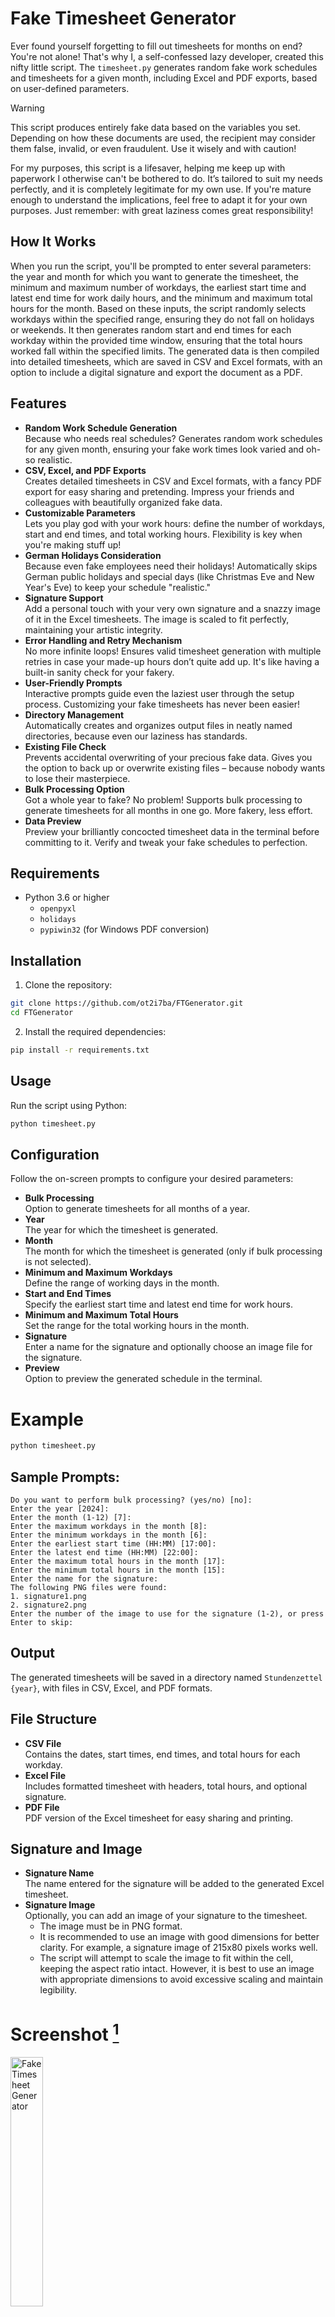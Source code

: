 # Fake Timesheet Generator
Ever found yourself forgetting to fill out timesheets for months on end? You're not alone! That's why I, a self-confessed lazy developer, created this nifty little script. The `timesheet.py` generates random fake work schedules and timesheets for a given month, including Excel and PDF exports, based on user-defined parameters.

> [!WARNING]
> This script produces entirely fake data based on the variables you set. Depending on how these documents are used, the recipient may consider them false, invalid, or even fraudulent. Use it wisely and with caution!

For my purposes, this script is a lifesaver, helping me keep up with paperwork I otherwise can't be bothered to do. It’s tailored to suit my needs perfectly, and it is completely legitimate for my own use. If you're mature enough to understand the implications, feel free to adapt it for your own purposes. Just remember: with great laziness comes great responsibility!

## How It Works
When you run the script, you'll be prompted to enter several parameters: the year and month for which you want to generate the timesheet, the minimum and maximum number of workdays, the earliest start time and latest end time for work daily hours, and the minimum and maximum total hours for the month. Based on these inputs, the script randomly selects workdays within the specified range, ensuring they do not fall on holidays or weekends. It then generates random start and end times for each workday within the provided time window, ensuring that the total hours worked fall within the specified limits. The generated data is then compiled into detailed timesheets, which are saved in CSV and Excel formats, with an option to include a digital signature and export the document as a PDF.

## Features
- **Random Work Schedule Generation**<br>Because who needs real schedules? Generates random work schedules for any given month, ensuring your fake work times look varied and oh-so realistic.
- **CSV, Excel, and PDF Exports**<br>Creates detailed timesheets in CSV and Excel formats, with a fancy PDF export for easy sharing and pretending. Impress your friends and colleagues with beautifully organized fake data.
- **Customizable Parameters**<br>Lets you play god with your work hours: define the number of workdays, start and end times, and total working hours. Flexibility is key when you're making stuff up!
- **German Holidays Consideration**<br>Because even fake employees need their holidays! Automatically skips German public holidays and special days (like Christmas Eve and New Year's Eve) to keep your schedule "realistic."
- **Signature Support**<br>Add a personal touch with your very own signature and a snazzy image of it in the Excel timesheets. The image is scaled to fit perfectly, maintaining your artistic integrity.
- **Error Handling and Retry Mechanism**<br>No more infinite loops! Ensures valid timesheet generation with multiple retries in case your made-up hours don’t quite add up. It's like having a built-in sanity check for your fakery.
- **User-Friendly Prompts**<br>Interactive prompts guide even the laziest user through the setup process. Customizing your fake timesheets has never been easier!
- **Directory Management**<br>Automatically creates and organizes output files in neatly named directories, because even our laziness has standards.
- **Existing File Check**<br>Prevents accidental overwriting of your precious fake data. Gives you the option to back up or overwrite existing files – because nobody wants to lose their masterpiece.
- **Bulk Processing Option**<br>Got a whole year to fake? No problem! Supports bulk processing to generate timesheets for all months in one go. More fakery, less effort.
- **Data Preview**<br>Preview your brilliantly concocted timesheet data in the terminal before committing to it. Verify and tweak your fake schedules to perfection.

## Requirements
- Python 3.6 or higher
    - `openpyxl`
    - `holidays`
    - `pypiwin32` (for Windows PDF conversion)

## Installation

1. Clone the repository:
```bash
git clone https://github.com/ot2i7ba/FTGenerator.git
cd FTGenerator
```

2. Install the required dependencies:
```bash
pip install -r requirements.txt
```

## Usage
Run the script using Python:
```bash
python timesheet.py
```

## Configuration
Follow the on-screen prompts to configure your desired parameters:

- **Bulk Processing**<br>Option to generate timesheets for all months of a year.
- **Year**<br>The year for which the timesheet is generated.
- **Month**<br>The month for which the timesheet is generated (only if bulk processing is not selected).
- **Minimum and Maximum Workdays**<br>Define the range of working days in the month.
- **Start and End Times**<br>Specify the earliest start time and latest end time for work hours.
- **Minimum and Maximum Total Hours**<br>Set the range for the total working hours in the month.
- **Signature**<br>Enter a name for the signature and optionally choose an image file for the signature.
- **Preview**<br>Option to preview the generated schedule in the terminal.

# Example
```bash
python timesheet.py
```

## Sample Prompts:
```
Do you want to perform bulk processing? (yes/no) [no]:
Enter the year [2024]:
Enter the month (1-12) [7]:
Enter the maximum workdays in the month [8]:
Enter the minimum workdays in the month [6]:
Enter the earliest start time (HH:MM) [17:00]:
Enter the latest end time (HH:MM) [22:00]:
Enter the maximum total hours in the month [17]:
Enter the minimum total hours in the month [15]:
Enter the name for the signature:
The following PNG files were found:
1. signature1.png
2. signature2.png
Enter the number of the image to use for the signature (1-2), or press Enter to skip:
```

## Output
The generated timesheets will be saved in a directory named `Stundenzettel {year}`, with files in CSV, Excel, and PDF formats.

## File Structure
- **CSV File**<br>Contains the dates, start times, end times, and total hours for each workday.
- **Excel File**<br>Includes formatted timesheet with headers, total hours, and optional signature.
- **PDF File**<br>PDF version of the Excel timesheet for easy sharing and printing.

## Signature and Image
- **Signature Name**<br>The name entered for the signature will be added to the generated Excel timesheet.
- **Signature Image**<br>Optionally, you can add an image of your signature to the timesheet.
    - The image must be in PNG format.
    - It is recommended to use an image with good dimensions for better clarity. For example, a signature image of 215x80 pixels works well.
    - The script will attempt to scale the image to fit within the cell, keeping the aspect ratio intact. However, it is best to use an image with appropriate dimensions to avoid excessive scaling and maintain legibility.

# Screenshot [^1]
<img src="https://github.com/ot2i7ba/FTGenerator/blob/main/assets/screenshot.png" width="32%" alt="Fake Timesheet Generator"> 

___

# License
This project is licensed under the **[MIT license](https://github.com/ot2i7ba/FTGenerator/blob/main/LICENSE)**, providing users with flexibility and freedom to use and modify the software according to their needs.

# Contributing
Contributions are welcome! Please fork the repository and submit a pull request for review.

# Disclaimer
This project is provided without warranties. Users are advised to review the accompanying license for more information on the terms of use and limitations of liability.

# Conclusion
Let's be honest: I'm way too lazy to fill out timesheets regularly. I mean, I've been known to forget them for months, sometimes even years! Instead of torturing myself with manually creating Excel tables and saving them as PDFs, I built this nifty little helper. It's customized to my needs, which is why the generated files are in German.

Full disclosure: I'm not a professional programmer. I'm just a lazy, forgetful, and somewhat scatterbrained guy who hates paperwork. So, if you find any bugs or glitches, feel free to laugh, cry, or let me know. And don't be surprised if you see this README.md changing frequently—I keep having to fix and update it because, well, I'm me.

But seriously, if you're as forgetful (or lazy) as I am, this script might just save your day (and your sanity)!

[^1]: The signature on the screenshot was made with the font Photograph Signature by [Yadhie Setiawan](https://www.dafont.com/de/photograph-signature.font?text=Fake+Timesheet).